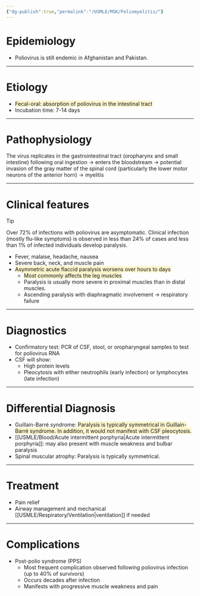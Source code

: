 ```yaml
---
{"dg-publish":true,"permalink":"/USMLE/MSK/Poliomyelitis/"}
---
```


# Epidemiology
- Poliovirus is still endemic in Afghanistan and Pakistan.

---
# Etiology
- <span style="background:rgba(240, 200, 0, 0.2)">Fecal-oral: absorption of poliovirus in the intestinal tract</span>
- Incubation time: 7-14 days

---
# Pathophysiology
The virus replicates in the gastrointestinal tract (oropharynx and small intestine) following oral ingestion → enters the bloodstream → potential invasion of the gray matter of the spinal cord (particularly the lower motor neurons of the anterior horn) → myelitis

---
# Clinical features
>[!tip] 
>Over 72% of infections with poliovirus are asymptomatic. Clinical infection (mostly flu-like symptoms) is observed in less than 24% of cases and less than 1% of infected individuals develop paralysis.

- Fever, malaise, headache, nausea
- Severe back, neck, and muscle pain
- <span style="background:rgba(240, 200, 0, 0.2)">Asymmetric acute flaccid paralysis worsens over hours to days</span>
	- <span style="background:rgba(240, 200, 0, 0.2)">Most commonly affects the leg muscles</span>
	- Paralysis is usually more severe in proximal muscles than in distal muscles.
	- Ascending paralysis with diaphragmatic involvement → respiratory failure

---
# Diagnostics
- Confirmatory test: PCR of CSF, stool, or oropharyngeal samples to test for poliovirus RNA 
- CSF will show:
	- High protein levels
	- Pleocytosis with either neutrophils (early infection) or lymphocytes (late infection)

---
# Differential Diagnosis
- Guillain-Barré syndrome: <span style="background:rgba(240, 200, 0, 0.2)">Paralysis is typically symmetrical in Guillain-Barré syndrome. In addition, it would not manifest with CSF pleocytosis.</span>
- [[USMLE/Blood/Acute intermittent porphyria\|Acute intermittent porphyria]]: may also present with muscle weakness and bulbar paralysis
- Spinal muscular atrophy: Paralysis is typically symmetrical.

---
# Treatment
- Pain relief
- Airway management and mechanical [[USMLE/Respiratory/Ventilation\|ventilation]] if needed

---
# Complications
- Post-polio syndrome (PPS) 
	- Most frequent complication observed following poliovirus infection (up to 40% of survivors)
	- Occurs decades after infection
	- Manifests with progressive muscle weakness and pain
